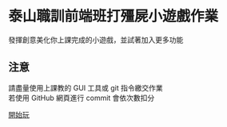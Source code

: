 # 泰山職訓前端班打殭屍小遊戲作業
發揮創意美化你上課完成的小遊戲，並試著加入更多功能  

## 注意
請盡量使用上課教的 GUI 工具或 git 指令繳交作業  
若使用 GitHub 網頁進行 commit 會依次數扣分


[開始玩]( https://keikohsu.github.io/jq-zombie-keikohsu/淨灘遊戲/game)

